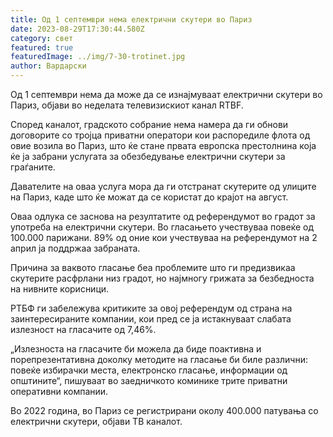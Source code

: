 ```yaml
---
title: Од 1 септември нема електрични скутери во Париз
date: 2023-08-29T17:30:44.580Z
category: свет
featured: true
featuredImage: ../img/7-30-trotinet.jpg
author: Вардарски
---
```

Од 1 септември нема да може да се изнајмуваат електрични скутери во Париз, објави во неделата телевизискиот канал RTBF.

Според каналот, градското собрание нема намера да ги обнови договорите со тројца приватни оператори кои распоредиле флота од овие возила во Париз, што ќе стане првата европска престолнина која ќе ја забрани услугата за обезбедување електрични скутери за граѓаните.

Давателите на оваа услуга мора да ги отстранат скутерите од улиците на Париз, каде што ќе можат да се користат до крајот на август.

Оваа одлука се заснова на резултатите од референдумот во градот за употреба на електрични скутери. Во гласањето учествуваа повеќе од 100.000 парижани. 89% од оние кои учествуваа на референдумот на 2 април ја поддржаа забраната.

Причина за ваквото гласање беа проблемите што ги предизвикаа скутерите расфрлани низ градот, но најмногу грижата за безбедноста на нивните корисници.

РТБФ ги забележува критиките за овој референдум од страна на заинтересираните компании, кои пред се ја истакнуваат слабата излезност на гласачите од 7,46%.

„Излезноста на гласачите би можела да биде поактивна и порепрезентативна доколку методите на гласање би биле различни: повеќе избирачки места, електронско гласање, информации од општините“, пишуваат во заедничкото коминике трите приватни оперативни компании.

Во 2022 година, во Париз се регистрирани околу 400.000 патувања со електрични скутери, објави ТВ каналот.